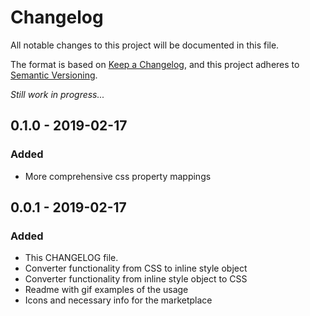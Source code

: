 # Changelog

All notable changes to this project will be documented in this file.

The format is based on [Keep a Changelog](https://keepachangelog.com/en/1.0.0/),
and this project adheres to [Semantic Versioning](https://semver.org/spec/v2.0.0.html).

_Still work in progress..._

## 0.1.0 - 2019-02-17

### Added

- More comprehensive css property mappings

## 0.0.1 - 2019-02-17

### Added

- This CHANGELOG file.
- Converter functionality from CSS to inline style object
- Converter functionality from inline style object to CSS
- Readme with gif examples of the usage
- Icons and necessary info for the marketplace
